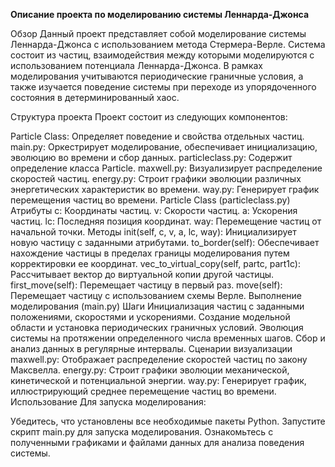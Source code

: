 **Описание проекта по моделированию системы Леннарда-Джонса**

Обзор
Данный проект представляет собой моделирование системы Леннарда-Джонса с использованием метода Стермера-Верле. Система состоит из частиц, взаимодействия между которыми моделируются с использованием потенциала Леннарда-Джонса. В рамках моделирования учитываются периодические граничные условия, а также изучается поведение системы при переходе из упорядоченного состояния в детерминированный хаос.

Структура проекта
Проект состоит из следующих компонентов:

Particle Class: Определяет поведение и свойства отдельных частиц.
main.py: Оркестрирует моделирование, обеспечивает инициализацию, эволюцию во времени и сбор данных.
particleclass.py: Содержит определение класса Particle.
maxwell.py: Визуализирует распределение скоростей частиц.
energy.py: Строит графики эволюции различных энергетических характеристик во времени.
way.py: Генерирует график перемещения частиц во времени.
Particle Class (particleclass.py)
Атрибуты
c: Координаты частиц.
v: Скорости частиц.
a: Ускорения частиц.
lc: Последняя позиция координат.
way: Перемещение частиц от начальной точки.
Методы
init(self, c, v, a, lc, way): Инициализирует новую частицу с заданными атрибутами.
to_border(self): Обеспечивает нахождение частицы в пределах границы моделирования путем корректировки ее координат.
vec_to_virtual_copy(self, partc, part1c): Рассчитывает вектор до виртуальной копии другой частицы.
first_move(self): Перемещает частицу в первый раз.
move(self): Перемещает частицу с использованием схемы Верле.
Выполнение моделирования (main.py)
Шаги
Инициализация частиц с заданными положениями, скоростями и ускорениями.
Создание модельной области и установка периодических граничных условий.
Эволюция системы на протяжении определенного числа временных шагов.
Сбор и анализ данных в регулярные интервалы.
Сценарии визуализации
maxwell.py: Отображает распределение скоростей частиц по закону Максвелла.
energy.py: Строит графики эволюции механической, кинетической и потенциальной энергии.
way.py: Генерирует график, иллюстрирующий среднее перемещение частиц во времени.
Использование
Для запуска моделирования:

Убедитесь, что установлены все необходимые пакеты Python.
Запустите скрипт main.py для запуска моделирования.
Ознакомьтесь с полученными графиками и файлами данных для анализа поведения системы.
